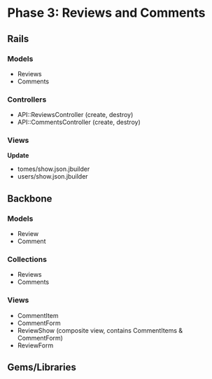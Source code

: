 # Phase 3: Reviews and Comments

## Rails
### Models
* Reviews
* Comments

### Controllers
* API::ReviewsController (create, destroy)
* API::CommentsController (create, destroy)

### Views
**Update**
* tomes/show.json.jbuilder
* users/show.json.jbuilder

## Backbone
### Models
* Review
* Comment

### Collections
* Reviews
* Comments

<!--
  TA: What is the appropriate naming for CommentItem and ReviewShow?
  ReviewShow will only be seen on UserShow or TomeShow, so it's not
  really a show, but I also want to get across that it's a composite view.
-->
### Views
* CommentItem
* CommentForm
* ReviewShow (composite view, contains CommentItems & CommentForm)
* ReviewForm

## Gems/Libraries
